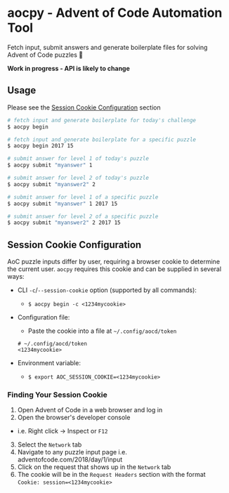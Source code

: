 # aocpy - Advent of Code Automation Tool

Fetch input, submit answers and generate boilerplate files for solving Advent of Code puzzles :christmas_tree:

**Work in progress - API is likely to change**

## Usage

Please see the [Session Cookie Configuration](#session-cookie-configuration) section

```bash
# fetch input and generate boilerplate for today's challenge
$ aocpy begin

# fetch input and generate boilerplate for a specific puzzle
$ aocpy begin 2017 15

# submit answer for level 1 of today's puzzle
$ aocpy submit "myanswer" 1

# submit answer for level 2 of today's puzzle
$ aocpy submit "myanswer2" 2

# submit answer for level 1 of a specific puzzle
$ aocpy submit "myanswer" 1 2017 15

# submit answer for level 2 of a specific puzzle
$ aocpy submit "myanswer2" 2 2017 15
```

## Session Cookie Configuration

AoC puzzle inputs differ by user, requiring a browser cookie to determine the current user. `aocpy` requires this cookie and can be supplied in several ways:

- CLI `-c`/`--session-cookie` option (supported by all commands):
  - `$ aocpy begin -c <1234mycookie>`
- Configuration file:
  - Paste the cookie into a file at `~/.config/aocd/token`
  ```
  # ~/.config/aocd/token
  <1234mycookie>
  ```
- Environment variable:

  - `$ export AOC_SESSION_COOKIE=<1234mycookie>`

### Finding Your Session Cookie

1. Open Advent of Code in a web browser and log in
2. Open the browser's developer console

- i.e. Right click -> Inspect or `F12`

3. Select the `Network` tab
4. Navigate to any puzzle input page i.e. adventofcode.com/2018/day/1/input
5. Click on the request that shows up in the `Network` tab
6. The cookie will be in the `Request Headers` section with the format `Cookie: session=<1234mycookie>`
